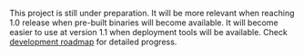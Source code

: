 This project is still under preparation. It will be more relevant when reaching 1.0 release when pre-built binaries will become available. It will become easier to use at version 1.1 when deployment tools will be available. Check [development roadmap](https://github.com/pal1000/swiftshader-dist-win/blob/master/roadmap.md) for detailed progress.
